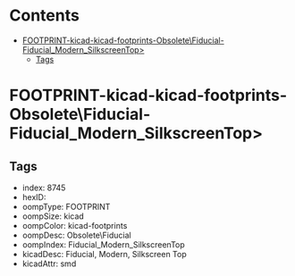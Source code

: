 



Contents
========

* [FOOTPRINT-kicad-kicad-footprints-Obsolete\Fiducial-Fiducial_Modern_SilkscreenTop>](#footprint-kicad-kicad-footprints-obsoletefiducial-fiducial_modern_silkscreentop)
	* [Tags](#tags)

# FOOTPRINT-kicad-kicad-footprints-Obsolete\Fiducial-Fiducial_Modern_SilkscreenTop>

## Tags

- index: 8745
- hexID: 
- oompType: FOOTPRINT
- oompSize: kicad
- oompColor: kicad-footprints
- oompDesc: Obsolete\Fiducial
- oompIndex: Fiducial_Modern_SilkscreenTop
- kicadDesc: Fiducial, Modern, Silkscreen Top
- kicadAttr: smd
